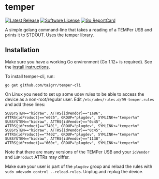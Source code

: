 # temper

[![Latest Release](https://img.shields.io/github/release/taigrr/temper.svg?style=for-the-badge)](https://github.com/taigrr/temper/releases)
[![Software License](https://img.shields.io/badge/license-0BSD-blue.svg?style=for-the-badge)](/LICENSE)
[![Go ReportCard](https://goreportcard.com/badge/github.com/taigrr/temper?style=for-the-badge)](https://goreportcard.com/report/taigrr/temper)

A simple golang command-line that takes a reading of a TEMPer USB and prints it
to STDOUT. Uses the [temper](https://github.com/taigrr/temper) library.

## Installation

Make sure you have a working Go environment (Go 1.12+ is required).
See the [install instructions](http://golang.org/doc/install.html).

To install temper-cli, run:

    go get github.com/taigrr/temper-cli


On Linux you need to set up some udev rules to be able to access the device as
a non-root/regular user.
Edit `/etc/udev/rules.d/99-temper.rules` and add these lines:

```
SUBSYSTEM=="hidraw", ATTRS{idVendor}=="1a86", ATTRS{idProduct}=="e025", GROUP="plugdev", SYMLINK+="temper%n"
SUBSYSTEM=="hidraw", ATTRS{idVendor}=="0c45", ATTRS{idProduct}=="7401", GROUP="plugdev", SYMLINK+="temper%n"
SUBSYSTEM=="hidraw", ATTRS{idVendor}=="0c45", ATTRS{idProduct}=="7402", GROUP="plugdev", SYMLINK+="temper%n"
SUBSYSTEM=="hidraw", ATTRS{idVendor}=="1130", ATTRS{idProduct}=="660c", GROUP="plugdev", SYMLINK+="temper%n"
```
Note that there are many versions of the TEMPer USB and your
`idVendor` and `idProduct` ATTRs may differ.

Make sure your user is part of the `plugdev` group and reload the rules with
`sudo udevadm control --reload-rules`.
Unplug and replug the device.
